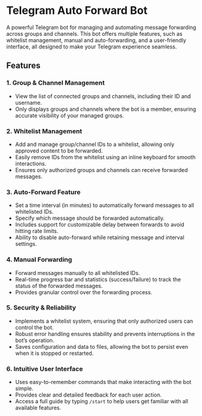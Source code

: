 # Telegram Auto Forward Bot

A powerful Telegram bot for managing and automating message forwarding across groups and channels. This bot offers multiple features, such as whitelist management, manual and auto-forwarding, and a user-friendly interface, all designed to make your Telegram experience seamless.

## Features

### 1. **Group & Channel Management**

- View the list of connected groups and channels, including their ID and username.
- Only displays groups and channels where the bot is a member, ensuring accurate visibility of your managed groups.

### 2. **Whitelist Management**

- Add and manage group/channel IDs to a whitelist, allowing only approved content to be forwarded.
- Easily remove IDs from the whitelist using an inline keyboard for smooth interactions.
- Ensures only authorized groups and channels can receive forwarded messages.

### 3. **Auto-Forward Feature**

- Set a time interval (in minutes) to automatically forward messages to all whitelisted IDs.
- Specify which message should be forwarded automatically.
- Includes support for customizable delay between forwards to avoid hitting rate limits.
- Ability to disable auto-forward while retaining message and interval settings.

### 4. **Manual Forwarding**

- Forward messages manually to all whitelisted IDs.
- Real-time progress bar and statistics (success/failure) to track the status of the forwarded messages.
- Provides granular control over the forwarding process.

### 5. **Security & Reliability**

- Implements a whitelist system, ensuring that only authorized users can control the bot.
- Robust error handling ensures stability and prevents interruptions in the bot’s operation.
- Saves configuration and data to files, allowing the bot to persist even when it is stopped or restarted.

### 6. **Intuitive User Interface**

- Uses easy-to-remember commands that make interacting with the bot simple.
- Provides clear and detailed feedback for each user action.
- Access a full guide by typing `/start` to help users get familiar with all available features.

